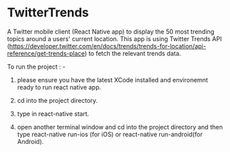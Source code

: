 # TwitterTrends
A Twitter mobile client (React Native app) to display the 50 most trending topics around a users' current location. This app is using
Twitter Trends API (https://developer.twitter.com/en/docs/trends/trends-for-location/api-reference/get-trends-place) to fetch the relevant trends data.

To run the project : -

1) please ensure you have the latest XCode installed and environemnt ready to run react native app.

2) cd into the project directory.

3) type in react-native start.

4) open another terminal window and cd into the project directory and then type react-native run-ios (for iOS)
    or react-native run-android(for Android).
